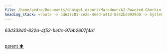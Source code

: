 ```yaml
---
file: /home/pedro/Documents/chatgpt_export/Markdown/AI-Powered Gherkin Code Generation.md
heading_stack: <root> -> ad637c81-ce2e-4eed-a413-5342bd0939d0 -> System -> 79f1e67d-d1e4-49bc-b57d-ff497c221f8e -> System -> aaa27da6-165f-43a9-bc65-814748f78b95 -> User -> 2d7ccacf-fe33-4431-a8a7-9b74c1c1f217 -> Assistant -> Components -> Workflow -> Example Scenario -> Technical Challenges -> aaa26bc8-e19b-4910-87cb-286b42817371 -> User -> 94853701-ace1-4bdc-b5d5-bf7f851f1e16 -> Assistant -> Step 1: Define Requirements -> Step 2: Parse and Interpret -> Step 3: Code Generation -> 40df8109-5a5a-4c93-a28b-38b2c80d362e -> Assistant -> acaf1d42-fdd0-40c0-aab8-2a6fc2650b1b -> Tool -> 63d338d0-622a-4f52-be0c-97bb2607f4b1
---
```

###### 63d338d0-622a-4f52-be0c-97bb2607f4b1
[parent ⬆️](#acaf1d42-fdd0-40c0-aab8-2a6fc2650b1b)
